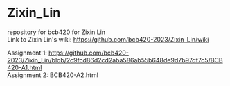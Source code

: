 # Zixin_Lin
repository for bcb420 for Zixin Lin <br>
Link to Zixin Lin's wiki: https://github.com/bcb420-2023/Zixin_Lin/wiki

Assignment 1: https://github.com/bcb420-2023/Zixin_Lin/blob/2c9fcd86d2cd2aba586ab55b648de9d7b97df7c5/BCB420-A1.html <br>
Assignment 2: BCB420-A2.html
